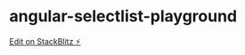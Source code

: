 # angular-selectlist-playground

[Edit on StackBlitz ⚡️](https://stackblitz.com/edit/stackblitz-starters-sdc11u)